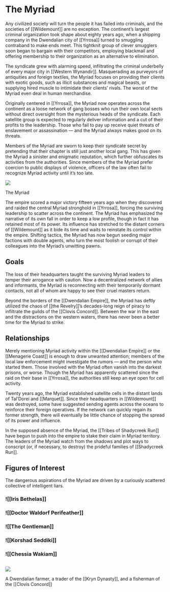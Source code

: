# The Myriad

Any civilized society will turn the people it has failed into criminals, and the societies of [[Wildemount]] are no exception. The continent’s largest criminal organization took shape about eighty years ago, when a shipping company in the Dwendalian city of [[Yrrosa]] turned to smuggling contraband to make ends meet. This tightknit group of clever smugglers soon began to bargain with their competitors, employing blackmail and offering membership to their organization as an alternative to elimination.

The syndicate grew with alarming speed, infiltrating the criminal underbelly of every major city in [[Western Wynandir]]. Masquerading as purveyors of antiquities and foreign textiles, the Myriad focuses on providing their clients with exotic goods, such as illicit substances and magical beasts, or supplying hired muscle to intimidate their clients’ rivals. The worst of the Myriad even deal in human merchandise.

Originally centered in [[Yrrosa]], the Myriad now operates across the continent as a loose network of gang bosses who run their own local sects without direct oversight from the mysterious heads of the syndicate. Each satellite group is expected to regularly deliver information and a cut of their profits to the leadership. Those who fail to pay up receive quiet threats of enslavement or assassination — and the Myriad always makes good on its threats.

Members of the Myriad are sworn to keep their syndicate secret by pretending that their chapter is still just another local gang. This has given the Myriad a sinister and enigmatic reputation, which further obfuscates its activities from the authorities. Since members of the the Myriad prefer coercion to public displays of violence, officers of the law often fail to recognize Myriad activity until it’s too late.

[![](https://media.dndbeyond.com/compendium-images/egtw/yDOyqyOocErRgYJK/02-09.png)](https://media.dndbeyond.com/compendium-images/egtw/yDOyqyOocErRgYJK/02-09.png)

The Myriad

The empire scored a major victory fifteen years ago when they discovered and raided the central Myriad stronghold in [[Yrrosa]], forcing the surviving leadership to scatter across the continent. The Myriad has emphasized the narrative of its own fall in order to keep a low profile, though in fact it has retained most of its power. Its influence has stretched to the distant corners of [[Wildemount]] as it bide its time and waits to reinstate its control within the empire. Shifting tactics, the Myriad has now begun seeding major factions with double agents, who turn the most foolish or corrupt of their colleagues into the Myriad’s unwitting pawns.

## Goals

The loss of their headquarters taught the surviving Myriad leaders to temper their arrogance with caution. Now a decentralized network of allies and informants, the Myriad is reconnecting with their temporarily dormant contacts, not all of whom are happy to see their cruel masters return.

Beyond the borders of the [[Dwendalian Empire]], the Myriad has deftly utilized the chaos of [[the Revelry]]’s decades-long reign of piracy to infiltrate the guilds of the [[Clovis Concord]]. Between the war in the east and the distractions on the western waters, there has never been a better time for the Myriad to strike.

## Relationships

Merely mentioning Myriad activity within the [[Dwendalian Empire]] or the [[Menagerie Coast]] is enough to draw unwanted attention; members of the local law enforcement might investigate the rumors — and the person who started them. Those involved with the Myriad often vanish into the darkest prisons, or worse. Though the Myriad has apparently scattered since the raid on their base in [[Yrrosa]], the authorities still keep an eye open for cell activity.

Twenty years ago, the Myriad established satellite cells in the distant lands of Tal’Dorei and [[Marquet]]. Since their headquarters in [[Wildemount]] was destroyed, some have suggested sending agents across the oceans to reinforce their foreign operatives. If the network can quickly regain its former strength, there will eventually be little chance of stopping the spread of its power and influence.

In the supposed absence of the Myriad, the [[Tribes of Shadycreek Run]] have begun to push into the empire to stake their claim in Myriad territory. The leaders of the Myriad watch from the shadows and plot ways to conscript (or, if necessary, to destroy) the prideful families of [[Shadycreek Run]].

## Figures of Interest

The dangerous aspirations of the Myriad are driven by a curiously scattered collective of intelligent liars.

### ![[Iris Bethelas]]

### ![[Doctor Waldorf Perifeather]]

### ![[The Gentleman]]

### ![[Korshad Seddiki]]

### ![[Chessia Wakiam]]


## 
[![](https://media.dndbeyond.com/compendium-images/egtw/yDOyqyOocErRgYJK/02-05.png)](https://media.dndbeyond.com/compendium-images/egtw/yDOyqyOocErRgYJK/02-05.png)

A Dwendalian farmer, a trader of the [[Kryn Dynasty]], and a fisherman of the [[Clovis Concord]]
##